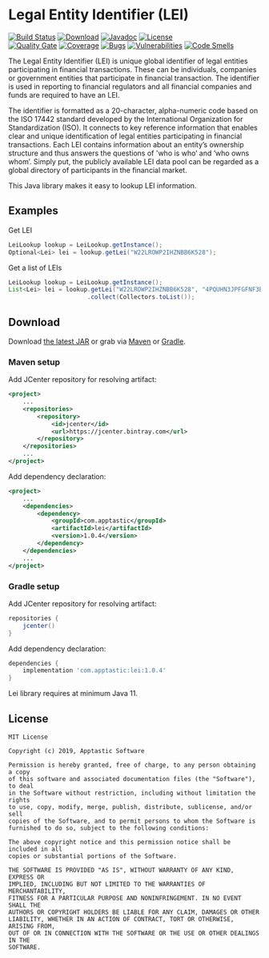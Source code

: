 Legal Entity Identifier (LEI)
=============================

[![Build Status](https://travis-ci.org/w3stling/lei.svg?branch=master)](https://travis-ci.org/w3stling/lei)
[![Download](https://api.bintray.com/packages/apptastic/maven-repo/lei/images/download.svg)](https://bintray.com/apptastic/maven-repo/lei/_latestVersion)
[![Javadoc](https://img.shields.io/badge/javadoc-1.0.4-blue.svg)](https://w3stling.github.io/lei/javadoc/1.0.4)
[![License](http://img.shields.io/:license-MIT-blue.svg?style=flat-round)](http://apptastic-software.mit-license.org)   
[![Quality Gate](https://sonarcloud.io/api/project_badges/measure?project=com.apptastic%3Alei&metric=alert_status)](https://sonarcloud.io/dashboard?id=com.apptastic%3Alei)
[![Coverage](https://sonarcloud.io/api/project_badges/measure?project=com.apptastic%3Alei&metric=coverage)](https://sonarcloud.io/component_measures?id=com.apptastic%3Alei&metric=Coverage)
[![Bugs](https://sonarcloud.io/api/project_badges/measure?project=com.apptastic%3Alei&metric=bugs)](https://sonarcloud.io/component_measures?id=com.apptastic%3Alei&metric=bugs)
[![Vulnerabilities](https://sonarcloud.io/api/project_badges/measure?project=com.apptastic%3Alei&metric=vulnerabilities)](https://sonarcloud.io/component_measures?id=com.apptastic%3Alei&metric=vulnerabilities)
[![Code Smells](https://sonarcloud.io/api/project_badges/measure?project=com.apptastic%3Alei&metric=code_smells)](https://sonarcloud.io/component_measures?id=com.apptastic%3Alei&metric=code_smells)

The Legal Entity Identifier (LEI) is unique global identifier of legal entities participating in financial transactions.
These can be individuals, companies or government entities that participate in financial transaction.
The identifier is used in reporting to financial regulators and all financial companies and funds are required to have an LEI.

The identifier is formatted as a 20-character, alpha-numeric code based on the ISO 17442 standard developed by the International Organization for Standardization (ISO).
It connects to key reference information that enables clear and unique identification of legal entities participating in financial transactions.
Each LEI contains information about an entity’s ownership structure and thus answers the questions of 'who is who’ and ‘who owns whom’.
Simply put, the publicly available LEI data pool can be regarded as a global directory of participants in the financial market.

This Java library makes it easy to lookup LEI information.

Examples
--------
Get LEI
```java
LeiLookup lookup = LeiLookup.getInstance();
Optional<Lei> lei = lookup.getLei("W22LROWP2IHZNBB6K528");
```

Get a list of LEIs
```java
LeiLookup lookup = LeiLookup.getInstance();
List<Lei> lei = lookup.getLei("W22LROWP2IHZNBB6K528", "4PQUHN3JPFGFNF3BB653")
                      .collect(Collectors.toList());
```


Download
--------

Download [the latest JAR][1] or grab via [Maven][2] or [Gradle][3].

### Maven setup
Add JCenter repository for resolving artifact:
```xml
<project>
    ...
    <repositories>
        <repository>
            <id>jcenter</id>
            <url>https://jcenter.bintray.com</url>
        </repository>
    </repositories>
    ...
</project>
```

Add dependency declaration:
```xml
<project>
    ...
    <dependencies>
        <dependency>
            <groupId>com.apptastic</groupId>
            <artifactId>lei</artifactId>
            <version>1.0.4</version>
        </dependency>
    </dependencies>
    ...
</project>
```

### Gradle setup
Add JCenter repository for resolving artifact:
```groovy
repositories {
    jcenter()
}
```

Add dependency declaration:
```groovy
dependencies {
    implementation 'com.apptastic:lei:1.0.4'
}
```

Lei library requires at minimum Java 11.

License
-------

    MIT License
    
    Copyright (c) 2019, Apptastic Software
    
    Permission is hereby granted, free of charge, to any person obtaining a copy
    of this software and associated documentation files (the "Software"), to deal
    in the Software without restriction, including without limitation the rights
    to use, copy, modify, merge, publish, distribute, sublicense, and/or sell
    copies of the Software, and to permit persons to whom the Software is
    furnished to do so, subject to the following conditions:
    
    The above copyright notice and this permission notice shall be included in all
    copies or substantial portions of the Software.
    
    THE SOFTWARE IS PROVIDED "AS IS", WITHOUT WARRANTY OF ANY KIND, EXPRESS OR
    IMPLIED, INCLUDING BUT NOT LIMITED TO THE WARRANTIES OF MERCHANTABILITY,
    FITNESS FOR A PARTICULAR PURPOSE AND NONINFRINGEMENT. IN NO EVENT SHALL THE
    AUTHORS OR COPYRIGHT HOLDERS BE LIABLE FOR ANY CLAIM, DAMAGES OR OTHER
    LIABILITY, WHETHER IN AN ACTION OF CONTRACT, TORT OR OTHERWISE, ARISING FROM,
    OUT OF OR IN CONNECTION WITH THE SOFTWARE OR THE USE OR OTHER DEALINGS IN THE
    SOFTWARE.


[1]: https://bintray.com/apptastic/maven-repo/lei/_latestVersion
[2]: https://maven.apache.org
[3]: https://gradle.org